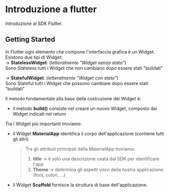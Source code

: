 # Introduzione a flutter

Introduzione al SDK Flutter.

## Getting Started

In Flutter ogni elemento che compone l'interfaccia grafica è un Widget.  
Esistono due tipi di Widget:  
->  __StatelessWidget__: (*letteralmente "Widget senza stato"*)  
    Sono Stateless tutti i Widget che non cambiano dopo essere stati "buildati"  

->  __StatefulWidget__: (*letteralmente "Widget con stato"*)  
    Sono Stateful tutti i Widget che possono cambiare dopo essere stati "buildati"  

Il metodo fondamentale alla base della costruzione dei Widget è:
- il metodo __build()__ consiste nel creare un nuovo Widget, composto dai Widget indicati nel return

Tra i Widget più importanti troviamo:
- il Widget __MaterialApp__ identifica il corpo dell'applicazione (contiene tutti gli altri)  
  > Tra gli attributi principali della MaterialApp troviamo:
  > 1. __title__ -> è solo una descrizione usata dal SDK per identificare l'app
  > 2. __Theme__ -> determina gli aspetti visivi della nostra applicazione (font, colori, ...)
- il Widget __Scaffold__ fornisce la struttura di base dell'applicazione.  